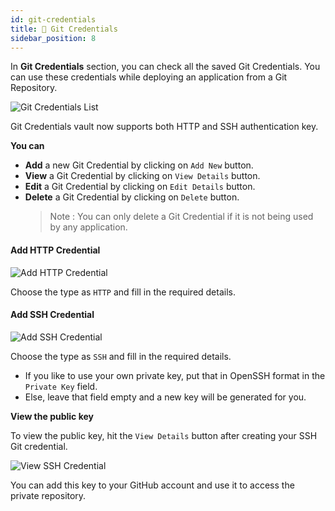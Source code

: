 ```yaml
---
id: git-credentials
title: 🐙 Git Credentials
sidebar_position: 8
---
```


In **Git Credentials** section, you can check all the saved Git Credentials. You can use these credentials while deploying an application from a Git Repository.

![Git Credentials List](/assets/2.0.x/git-credential-list.png)

Git Credentials vault now supports both HTTP and SSH authentication key.

**You can**
- **Add** a new Git Credential by clicking on `Add New` button.
- **View** a Git Credential by clicking on `View Details` button.
- **Edit** a Git Credential by clicking on `Edit Details` button.
- **Delete** a Git Credential by clicking on `Delete` button.
  > Note : You can only delete a Git Credential if it is not being used by any application.

#### Add HTTP Credential

![Add HTTP Credential](/assets/2.0.x/add-http-credential.png)

Choose the type as `HTTP` and fill in the required details.

#### Add SSH Credential

![Add SSH Credential](/assets/2.0.x/add-ssh-credential.png)

Choose the type as `SSH` and fill in the required details.
- If you like to use your own private key, put that in OpenSSH format in the `Private Key` field.
- Else, leave that field empty and a new key will be generated for you.

**View the public key**

To view the public key, hit the `View Details` button after creating your SSH Git credential.

![View SSH Credential](/assets/2.0.x/ssh-git-credential-details.png)

You can add this key to your GitHub account and use it to access the private repository.
